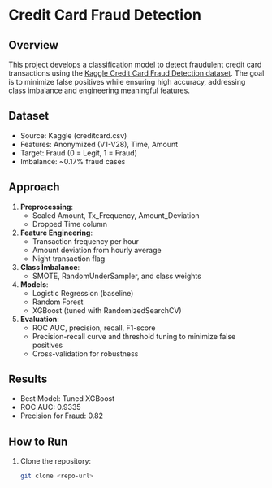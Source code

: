 # Credit Card Fraud Detection

## Overview
This project develops a classification model to detect fraudulent credit card transactions using the [Kaggle Credit Card Fraud Detection dataset](https://www.kaggle.com/mlg-ulb/creditcardfraud). The goal is to minimize false positives while ensuring high accuracy, addressing class imbalance and engineering meaningful features.

## Dataset
- Source: Kaggle (creditcard.csv)
- Features: Anonymized (V1-V28), Time, Amount
- Target: Fraud (0 = Legit, 1 = Fraud)
- Imbalance: ~0.17% fraud cases

## Approach
1. **Preprocessing**:
   - Scaled Amount, Tx_Frequency, Amount_Deviation
   - Dropped Time column
2. **Feature Engineering**:
   - Transaction frequency per hour
   - Amount deviation from hourly average
   - Night transaction flag
3. **Class Imbalance**:
   - SMOTE, RandomUnderSampler, and class weights
4. **Models**:
   - Logistic Regression (baseline)
   - Random Forest
   - XGBoost (tuned with RandomizedSearchCV)
5. **Evaluation**:
   - ROC AUC, precision, recall, F1-score
   - Precision-recall curve and threshold tuning to minimize false positives
   - Cross-validation for robustness

## Results
- Best Model: Tuned XGBoost
- ROC AUC: 0.9335
- Precision for Fraud: 0.82

## How to Run
1. Clone the repository:
   ```bash
   git clone <repo-url>
